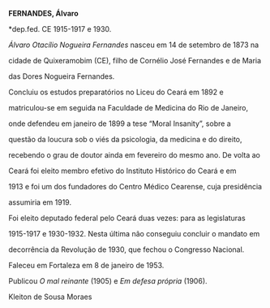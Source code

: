**FERNANDES, Álvaro**



\*dep.fed. CE 1915-1917 e 1930.



*Álvaro Otacílio Nogueira Fernandes* nasceu em 14 de setembro de 1873 na

cidade de Quixeramobim (CE), filho de Cornélio José Fernandes e de Maria

das Dores Nogueira Fernandes.



Concluiu os estudos preparatórios no Liceu do Ceará em 1892 e

matriculou-se em seguida na Faculdade de Medicina do Rio de Janeiro,

onde defendeu em janeiro de 1899 a tese “Moral Insanity”, sobre a

questão da loucura sob o viés da psicologia, da medicina e do direito,

recebendo o grau de doutor ainda em fevereiro do mesmo ano. De volta ao

Ceará foi eleito membro efetivo do Instituto Histórico do Ceará e em

1913 e foi um dos fundadores do Centro Médico Cearense, cuja presidência

assumiria em 1919.



Foi eleito deputado federal pelo Ceará duas vezes: para as legislaturas

1915-1917 e 1930-1932. Nesta última não conseguiu concluir o mandato em

decorrência da Revolução de 1930, que fechou o Congresso Nacional.



Faleceu em Fortaleza em 8 de janeiro de 1953.



Publicou *O mal reinante* (1905) e *Em defesa própria* (1906).



Kleiton de Sousa Moraes



